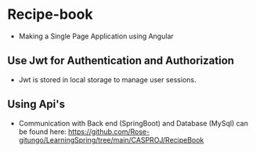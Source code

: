 # Recipe-book
- Making a Single Page Application using Angular

## Use Jwt for Authentication and Authorization
- Jwt is stored in local storage to manage user sessions.

## Using Api's
- Communication with Back end (SpringBoot) and Database (MySql) can be found here:
  https://github.com/Rose-gitungo/LearningSpring/tree/main/CASPROJ/RecipeBook
